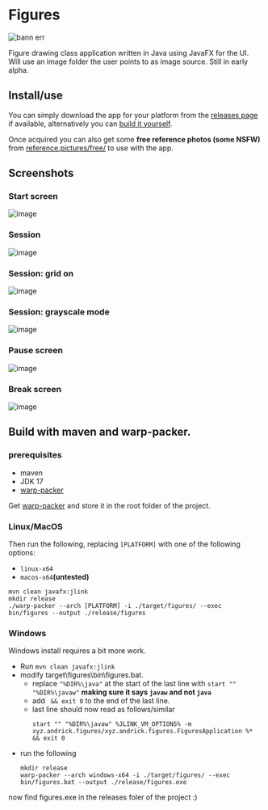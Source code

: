 # Figures
![bann err](https://github.com/amp-m9/figures/assets/31145121/5cdcdaef-5a5b-4f1a-9551-c7adbde888e7)

Figure drawing class application written in Java using JavaFX for the UI. Will use an 
image folder the user points to as image source. Still in early alpha.

## Install/use
You can simply download the app for your platform from the 
[releases page](https://github.com/amp-m9/figures/releases) if available, alternatively
you can [build it yourself](https://github.com/amp-m9/figures#build-with-maven-and-warp-packer).

Once acquired you can also get some **free reference photos (some NSFW)** from [reference.pictures/free/](https://reference.pictures/free/) 
to use with the app.

## Screenshots
### Start screen
![image](https://github.com/amp-m9/figures/assets/31145121/6b49f14c-43f7-4334-bd95-36b195b72c1c)
### Session
![image](https://github.com/amp-m9/figures/assets/31145121/02d5719a-e720-43ff-8c5a-f496bdbc2d71)
### Session: grid on 
![image](https://github.com/amp-m9/figures/assets/31145121/58c7c663-2180-41bd-aaac-c591c24b3460)
### Session: grayscale mode
![image](https://github.com/amp-m9/figures/assets/31145121/7555c2bb-8428-49b0-9d60-d1dfa60c5968)
### Pause screen
![image](https://github.com/amp-m9/figures/assets/31145121/bafebd12-72b0-452f-9069-8dadde5d1889)
### Break screen
![image](https://github.com/amp-m9/figures/assets/31145121/31d24a29-0c2c-433d-9107-6dc8a16d7241)


## Build with maven and warp-packer.
### prerequisites
- maven
- JDK 17
- [warp-packer](https://github.com/dgiagio/warp/releases)

Get [warp-packer](https://github.com/dgiagio/warp/releases) and store it in the root folder of the project.

### Linux/MacOS
Then run the following, replacing `[PLATFORM]` with one of the following options:  
- `linux-x64`
- `macos-x64`**(untested)**
```shell
mvn clean javafx:jlink
mkdir release
./warp-packer --arch [PLATFORM] -i ./target/figures/ --exec bin/figures --output ./release/figures
```

### Windows
Windows install requires a bit more work.

- Run `mvn clean javafx:jlink`
- modify target\figures\bin\figures.bat.
    - replace `"%DIR%\java"` at the start of the last line with `start "" "%DIR%\javaw"` **making sure it says `javaw` and not `java`**
    - add ` && exit 0` to the end of the last line.
    - last line should now read as follows/similar
      ```shell
      start "" "%DIR%\javaw" %JLINK_VM_OPTIONS% -m xyz.andrick.figures/xyz.andrick.figures.FiguresApplication %* && exit 0
      ```
- run the following
  ```shell
  mkdir release
  warp-packer --arch windows-x64 -i ./target/figures/ --exec bin/figures.bat --output ./release/figures.exe
  ```
now find figures.exe in the releases foler of the project :) 
